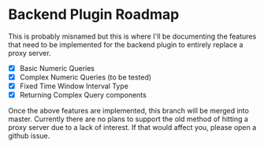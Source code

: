 # Backend Plugin Roadmap

This is probably misnamed but this is where I'll be documenting the features that need to be implemented for the backend plugin to entirely replace a proxy server.

- [x] Basic Numeric Queries 
- [x] Complex Numeric Queries (to be tested)
- [x] Fixed Time Window Interval Type
- [x] Returning Complex Query components

Once the above features are implemented, this branch will be merged into master.
Currently there are no plans to support the old method of hitting a proxy server due to a lack of interest. If that would affect you, please open a github issue.
